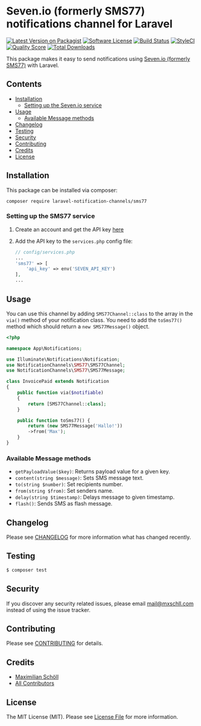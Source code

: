 # Seven.io (formerly SMS77) notifications channel for Laravel

[![Latest Version on Packagist](https://img.shields.io/packagist/v/laravel-notification-channels/sms77.svg?style=flat-square)](https://packagist.org/packages/laravel-notification-channels/sms77)
[![Software License](https://img.shields.io/badge/license-MIT-brightgreen.svg?style=flat-square)](LICENSE.md)
[![Build Status](https://img.shields.io/github/actions/workflow/status/laravel-notification-channels/sms77/php.yml?style=flat-square)](https://github.com/laravel-notification-channels/sms77/actions) 
[![StyleCI](https://github.styleci.io/repos/259466891/shield?branch=master)](https://github.styleci.io/repos/259466891)
[![Quality Score](https://img.shields.io/scrutinizer/g/laravel-notification-channels/sms77.svg?style=flat-square)](https://scrutinizer-ci.com/g/laravel-notification-channels/sms77)
[![Total Downloads](https://img.shields.io/packagist/dt/laravel-notification-channels/sms77.svg?style=flat-square)](https://packagist.org/packages/laravel-notification-channels/sms77)

This package makes it easy to send notifications using [Seven.io (formerly SMS77)](https://www.seven.io) with Laravel.

## Contents

- [Installation](#installation)
	- [Setting up the Seven.io service](#setting-up-the-SMS77-service)
- [Usage](#usage)
	- [Available Message methods](#available-message-methods)
- [Changelog](#changelog)
- [Testing](#testing)
- [Security](#security)
- [Contributing](#contributing)
- [Credits](#credits)
- [License](#license)


## Installation

This package can be installed via composer:

```composer require laravel-notification-channels/sms77```

### Setting up the SMS77 service

1. Create an account and get the API key [here](https://www.seven.io)

2. Add the API key to the `services.php` config file:

	```php
	// config/services.php
	...
	'sms77' => [
		'api_key' => env('SEVEN_API_KEY')
	],
	...
	```

## Usage

You can use this channel by adding `SMS77Channel::class` to the array in the `via()` method of your notification class. You need to add the `toSms77()` method which should return a `new SMS77Message()` object.

```php
<?php

namespace App\Notifications;

use Illuminate\Notifications\Notification;
use NotificationChannels\SMS77\SMS77Channel;
use NotificationChannels\SMS77\SMS77Message;

class InvoicePaid extends Notification
{
    public function via($notifiable)
    {
        return [SMS77Channel::class];
    }

    public function toSms77() {
        return (new SMS77Message('Hallo!'))
        ->from('Max');
    }
}
```

### Available Message methods

- `getPayloadValue($key)`: Returns payload value for a given key.
- `content(string $message)`: Sets SMS message text.
- `to(string $number)`: Set recipients number. 
- `from(string $from)`: Set senders name.
- `delay(string $timestamp)`: Delays message to given timestamp.
- `flash()`: Sends SMS as flash message.

## Changelog

Please see [CHANGELOG](CHANGELOG.md) for more information what has changed recently.

## Testing

``` bash
$ composer test
```

## Security

If you discover any security related issues, please email mail@mxschll.com instead of using the issue tracker.

## Contributing

Please see [CONTRIBUTING](CONTRIBUTING.md) for details.

## Credits

- [Maximilian Schöll](https://github.com/mxschll)
- [All Contributors](../../contributors)

## License

The MIT License (MIT). Please see [License File](LICENSE.md) for more information.
